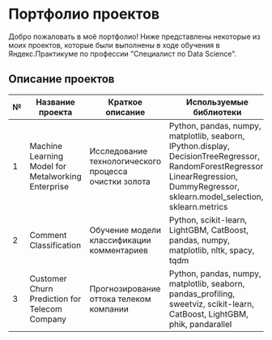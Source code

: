 # Портфолио проектов

Добро пожаловать в моё портфолио! Ниже представлены некоторые из моих проектов, которые были выполнены в ходе обучения в Яндекс.Практикуме по профессии "Специалист по Data Science".

## Описание проектов

| № | Название проекта                          | Краткое описание                                | Используемые библиотеки                       |
|---|-----------------------------------------|-------------------------------------------------|-------------------------------------------|
| 1 | Machine Learning Model for Metalworking Enterprise | Исследование технологического процесса очистки золота | Python, pandas, numpy, matplotlib, seaborn, IPython.display, DecisionTreeRegressor, RandomForestRegressor, LinearRegression, DummyRegressor, sklearn.model_selection, sklearn.metrics |
| 2 | Comment Classification                     | Обучение модели классификации комментариев         | Python, scikit-learn, LightGBM, CatBoost, pandas, numpy, matplotlib, nltk, spacy, tqdm |
| 3 | Customer Churn Prediction for Telecom Company | Прогнозирование оттока телеком компании          | Python, pandas, numpy, matplotlib, seaborn, pandas_profiling, sweetviz, scikit-learn, CatBoost, LightGBM, phik, pandarallel |
